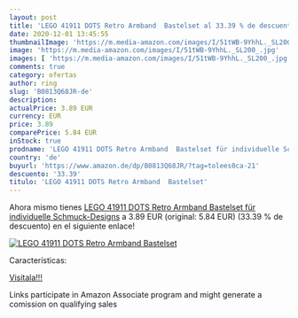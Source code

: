 ```yaml
---
layout: post
title: 'LEGO 41911 DOTS Retro Armband  Bastelset al 33.39 % de descuento'
date: 2020-12-01 13:45:55
thumbnailImage: 'https://m.media-amazon.com/images/I/51tWB-9YhhL._SL200_.jpg'
image: 'https://m.media-amazon.com/images/I/51tWB-9YhhL._SL200_.jpg'
images: [ 'https://m.media-amazon.com/images/I/51tWB-9YhhL._SL200_.jpg' ]
comments: true
category: ofertas
author: ring
slug: 'B0813Q68JR-de'
description:
actualPrice: 3.89 EUR
currency: EUR
price: 3.89
comparePrice: 5.84 EUR
inStock: true
prodname: 'LEGO 41911 DOTS Retro Armband  Bastelset für individuelle Schmuck-Designs'
country: 'de'
buyurl: 'https://www.amazon.de/dp/B0813Q68JR/?tag=tolees0ca-21'
descuento: '33.39'
titulo: 'LEGO 41911 DOTS Retro Armband  Bastelset'
---
```


Ahora mismo tienes [LEGO 41911 DOTS Retro Armband  Bastelset für individuelle Schmuck-Designs](https://www.amazon.de/dp/B0813Q68JR/?tag=tolees0ca-21) a 3.89 EUR (original: 5.84 EUR) (33.39 %  de descuento) en el siguiente enlace!

[![LEGO 41911 DOTS Retro Armband  Bastelset](https://m.media-amazon.com/images/I/51tWB-9YhhL._SL200_.jpg)](https://www.amazon.de/dp/B0813Q68JR/?tag=tolees0ca-21)

Características:


[Visítala!!!](https://www.amazon.de/dp/B0813Q68JR/?tag=tolees0ca-21)

Links participate in Amazon Associate program and might generate a comission on qualifying sales
